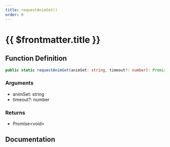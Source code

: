 ```yaml
---
title: requestAnimSet()
order: 0
---
```


# {{ $frontmatter.title }}

## Function Definition

```ts
public static requestAnimSet(animSet: string, timeout?: number): Promise<void>;
```

### Arguments

* animSet: string
* timeout?: number

### Returns

* Promise\<void\>

## Documentation

<!--@include: ./parts/requestAnimSet.md-->
